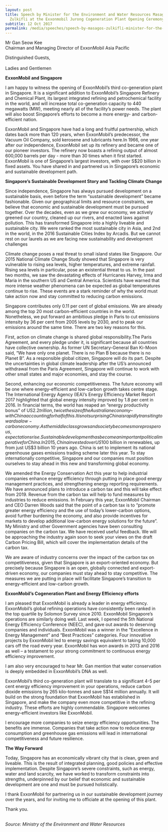 ```yaml
---
layout: post
title: Speech by Minister for the Environment and Water Resources Masagos
  Zulkifli at the Exxonmobil Jurong Cogeneration Plant Opening Ceremony
subtitle: 12 Oct 2017
permalink: /media/speeches/speech-by-masagos-zulkifli-minister-for-the-environment-and-water-resources-at-the-exxonmobil-jurong-cogeneration-plant-opening-ceremony-12-october-2017/
---
```

Mr Gan Seow Kee
<br>Chairman and Managing Director of ExxonMobil Asia Pacific

Distinguished Guests, 
<br><br>Ladies and Gentlemen

**ExxonMobil and Singapore**

I am happy to witness the opening of ExxonMobil’s third co-generation plant in Singapore. It is a significant addition to ExxonMobil’s Singapore Refinery and Chemical Plant, its largest integrated refining and petrochemical facility in the world, and will increase total co-generation capacity to 440 megawatts (MW), meeting nearly all of the facility’s power needs. The plant will also boost Singapore’s efforts to become a more energy- and carbon-efficient nation.

ExxonMobil and Singapore have had a long and fruitful partnership, which dates back more than 120 years, when ExxonMobil’s predecessor, the Vacuum Oil Company, sold kerosene and lubricants here.In 1966, one year after our independence, ExxonMobil set up its refinery and became one of our pioneer investors. The refinery now boasts a refining output of almost 600,000 barrels per day - more than 30 times when it first started. ExxonMobil is one of Singapore’s largest investors, with over S$20 billion in fixed assets. You have shared in and partnered us in Singapore’s economic and sustainable development path.

**Singapore’s Sustainable Development Story and Tackling Climate Change**

Since independence, Singapore has always pursued development on a sustainable basis, even before the term “sustainable development” became fashionable. Given our geographical limits and resource constraints, we believe that economic and sustainable development must be pursued together. Over the decades, even as we grew our economy, we actively greened our country, cleaned up our rivers, and enacted laws against pollution. This has transformed Singapore into a highly liveable and sustainable city.  We were ranked the most sustainable city in Asia, and 2nd in the world, in the 2016 Sustainable Cities Index by Arcadis.  But we cannot rest on our laurels as we are facing new sustainability and development challenges 

Climate change poses a real threat to small island states like Singapore. Our 2015 National Climate Change Study showed that Singapore is very vulnerable to rising sea levels, higher temperatures, and extreme rainfall. Rising sea levels in particular, pose an existential threat to us. In the past two months, we saw the devastating effects of Hurricanes Harvey, Irma and Maria in the southern US and Central America. Scientists have warned that more intense weather phenomena can be expected as global temperatures continue to rise. These events are a stark reminder of why the world must take action now and stay committed to reducing carbon emissions.

Singapore contributes only 0.11 per cent of global emissions. We are already among the top 20 most carbon-efficient countries in the world. Nonetheless, we put forward an ambitious pledge in Paris to cut emissions intensity by 36 per cent from 2005 levels by 2030, and to peak our emissions around the same time. There are two key reasons for this.

First, action on climate change is shared global responsibility.The Paris Agreement, and every pledge under it, is significant because all countries have collective ownership. As former UN Secretary-General Ban Ki-Moon said, “We have only one planet. There is no Plan B because there is no Planet B”. As a responsible global citizen, Singapore will do its part. Despite the uncertainties in global climate leadership after the US’s announced withdrawal from the Paris Agreement, Singapore will continue to work with other small states and major economies, and stay the course.

Second, enhancing our economic competitiveness. The future economy will be one where energy-efficient and low-carbon growth takes centre stage. The International Energy Agency (IEA)’s Energy Efficiency Market Report 2017 highlighted that global energy intensity improved by 1.8 per cent in 2016. In financial terms, the world has reaped an “energy productivity bonus” of US$2.2 trillion, twice the size of the Australian economy – with China accounting for half of this. It is not surprising China is rapidly transiting towards a low-carbon economy. As the middle class grows and society becomes more prosperous, expectations rise. Sustainable development has become an important political imperative for China. In 2015, China invested over US$100 billion in renewables, up from just US$3 billion 10 years ago. China is set to implement its national greenhouse gases emissions trading scheme later this year. To stay internationally competitive, Singapore and our companies must position ourselves to stay ahead in this new and transforming global economy.

We amended the Energy Conservation Act this year to help industrial companies enhance energy efficiency through putting in place good energy management practices, and strengthening energy reporting requirements. We have announced plans to introduce a carbon tax and this will take effect from 2019. Revenue from the carbon tax will help to fund measures by industries to reduce emissions. In February this year, ExxonMobil Chairman and CEO Darren Woods said that the point of a carbon tax is to “promote greater energy efficiency and the use of today’s lower-carbon options, avoid further burdening the economy, and also provide incentives for markets to develop additional low-carbon energy solutions for the future”. My Ministry and other Government agencies have been consulting companies on the carbon tax. We have received useful feedback. We will be approaching the industry again soon to seek your views on the draft Carbon Pricing Bill, which will cover the implementation details of the carbon tax.

We are aware of industry concerns over the impact of the carbon tax on competitiveness, given that Singapore is an export-oriented economy. But precisely because Singapore is an open, globally connected and export-driven economy, our companies must stay ahead to stay competitive. The measures we are putting in place will facilitate Singapore’s transition to energy-efficient and low-carbon growth.

**ExxonMobil’s Cogeneration Plant and Energy Efficiency efforts**

I am pleased that ExxonMobil is already a leader in energy efficiency. ExxonMobil’s global refining operations have consistently been ranked in the top quartile by Solomon Survey since 2010. ExxonMobil Singapore’s operations are similarly doing well. Last week, I opened the 5th National Energy Efficiency Conference (NEEC), and gave out awards to deserving companies and individuals. ExxonMobil was a winner in the “Excellence in Energy Management” and “Best Practices” categories. Four innovative projects by ExxonMobil led to energy savings equivalent to taking 10,000 cars off the road every year. ExxonMobil has won awards in 2013 and 2016 as well – a testament to your strong commitment to continuous energy efficiency improvement.

I am also very encouraged to hear Mr. Gan mention that water conservation is deeply embedded in ExxonMobil’s DNA as well.

ExxonMobil’s third co-generation plant will translate to a significant 4-5 per cent energy efficiency improvement in your operations, reduce carbon dioxide emissions by 265 kilo-tonnes and save S$14 million annually. It will build on the strong foundation that ExxonMobil has established in Singapore, and make the company even more competitive in the refining industry. These efforts are highly commendable. Singapore welcomes energy-efficient investors like ExxonMobil.

I encourage more companies to seize energy efficiency opportunities. The benefits are immense. Companies that take action now to reduce energy consumption and greenhouse gas emissions will lead in international competitiveness and future resilience.

**The Way Forward**

Today, Singapore has an economically vibrant city that is clean, green and liveable. This is the result of integrated planning, good policies and effective implementation. Despite Singapore’s severe constraints, such as energy, water and land scarcity, we have worked to transform constraints into strengths, underpinned by our belief that economic and sustainable development are one and must be pursued holistically.

I thank ExxonMobil for partnering us in our sustainable development journey over the years, and for inviting me to officiate at the opening of this plant.

Thank you.
<br><br>

*Source: Ministry of the Environment and Water Resources*
